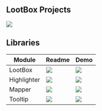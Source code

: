 ## LootBox Projects

[![](https://img.shields.io/badge/Demo-NgLootBox-blue)](https://krsln.github.io/NgLootBox)

## Libraries

Module | Readme | Demo
   --- | --- | ---
LootBox | [![](https://img.shields.io/badge/readme‌‌‌‌‌‌‌-white)](loot-box/readme.desc.md) | [![](https://img.shields.io/badge/Demo-LootBox-blue)](https://krsln.github.io/NgLootBox/LootBox)
Highlighter | [![](https://img.shields.io/badge/readme‌‌‌‌‌‌‌-white)](highlighter/readme.desc.md) | [![](https://img.shields.io/badge/Demo-Highlighter-blue)](https://krsln.github.io/NgLootBox/Libraries/Highlighter)
Mapper | [![](https://img.shields.io/badge/readme‌‌‌‌‌‌‌-white)](mapper/readme.desc.md) | [![](https://img.shields.io/badge/Demo-Mapper-blue)](https://krsln.github.io/NgLootBox/Libraries/Mapper)
Tooltip | [![](https://img.shields.io/badge/readme‌‌‌‌‌‌‌-white)](tooltip/readme.desc.md) | [![](https://img.shields.io/badge/Demo-Tooltip-blue)](https://krsln.github.io/Libraries/Tooltip)

